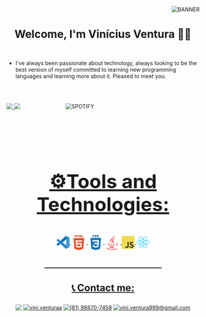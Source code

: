 <a href="https://www.linkedin.com/in/viniventura/" target="blank"><img align="right" src="https://i.imgur.com/VmaQBOM.jpg" alt="BANNER"/></a>
<i align="center">⠀</i>
<h1 align="center">Welcome, I'm Vinícius Ventura 👨‍💻</h1> <br/> 

- I've always been passionate about technology, always looking to be the best version of myself committed to learning new programming languages ​​and learning more about it. Pleased to meet you.

</br>
</br>



<a href="https://open.spotify.com/user/12181315956?si=5f87ee4568e0418e" target="blank"><img align="right" src="https://i.imgur.com/49MuXB9.png" width="350" alt="SPOTIFY"/> </a>



 <a href="https://github.com/vinivent">
  <img height="180em" src="https://github-readme-stats.vercel.app/api?username=vinivent&show_icons=true&bg_color=DEG,000000,190a05&title_color=f11f32&hide_border=true&text_color=ffffff&icon_color=e21a2c"/>
  <img height="183em" src="https://github-readme-stats.vercel.app/api/top-langs/?username=vinivent&layout=compact&langs_count=16&bg_color=DEG,000000,190a05&title_color=f11f32&hide_border=true&text_color=ffffff&icon_color=e21a2c"/>

</br>
</br>
</br>
</br>
</br>
</br>


<h3 align="center" style="font-size:50px">⚙️Tools and Technologies:</h3>

<div align="center"  >
    <img align="center" alt"VSCODE" src="https://raw.githubusercontent.com/devicons/devicon/1119b9f84c0290e0f0b38982099a2bd027a48bf1/icons/vscode/vscode-original.svg"   width="35" height="35"/> 
    <img align="center" alt"HTML5" src="https://raw.githubusercontent.com/devicons/devicon/1119b9f84c0290e0f0b38982099a2bd027a48bf1/icons/html5/html5-plain-wordmark.svg" idth="40" height="40"/> 
    <img align="center" alt"CSS3" src="https://raw.githubusercontent.com/devicons/devicon/1119b9f84c0290e0f0b38982099a2bd027a48bf1/icons/css3/css3-plain-wordmark.svg" width="40" height="40"/>
    <img align="center" alt"JAVA" src="https://raw.githubusercontent.com/devicons/devicon/1119b9f84c0290e0f0b38982099a2bd027a48bf1/icons/java/java-plain.svg" width="40" height="40"/> 
    <img align="center" alt"JAVASCRIPT" src="https://raw.githubusercontent.com/devicons/devicon/master/icons/javascript/javascript-original.svg" width="35" height="35"/> 
    <img align="center" alt"REACT" src="https://raw.githubusercontent.com/devicons/devicon/master/icons/react/react-original.svg" width="35" height="35"/>    
</div>

</br>
  <p align ="center">________________________________________________</p>

<h3 align="center" style="font-size:25px">📞 Contact me:</h3>
<p align="center">
<a href="https://linkedin.com/in/viniventura" target="_blank" rel="noopener noreferrer""><img align="center" src="https://img.shields.io/badge/LinkedIn-5c0000?style=for-the-badge&logo=linkedin&logoColor=white"/></a>
<a href="https://instagram.com/vini.venturaa" target="_blank" rel="noopener noreferrer""><img align="center" src="https://img.shields.io/badge/Instagram-5c0000?style=for-the-badge&logo=instagram&logoColor=white" alt="vini.venturaa"/></a>
<a href="https://wa.me/5581988707458" target="_blank" rel="noopener noreferrer"><img align="center" src="https://img.shields.io/badge/WhatsApp-5c0000?style=for-the-badge&logo=whatsapp&logoColor=white&" alt="(81) 98870-7458" /></a>
<a href="mailto: vini.ventura999@gmail.com?subject=Olá Vinícius! Vi seu GitHub" target="_blank" rel="noopener noreferrer"><img align="center" src="https://img.shields.io/badge/Gmail-5c0000?style=for-the-badge&logo=gmail&logoColor=white" alt="vini.ventura999@gmail.com" /></a> </br>


</p></br>
